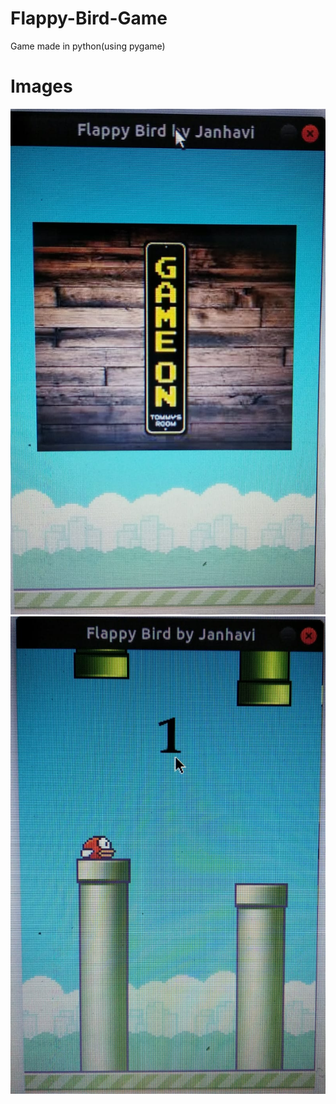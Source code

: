 # Flappy-Bird-Game
Game made in python(using pygame)
# Images 
![](screenshots/welcome.jpeg)
![](screenshots/play.jpeg)
